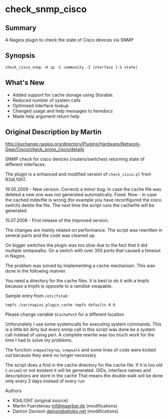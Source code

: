 check_snmp_cisco
================


Summary
-------

  A Nagios plugin to check the state of Cisco devices via SNMP


Synopsis
--------

  `check_cisco_snmp -H ip -C community -I interface [-S state]`


What's New
----------

  - Added support for cache storage using Storable.
  - Reduced number of system calls
  - Optimised interface lookup
  - Changed usage and help messages to heredocs
  - Made help argument return help


Original Description by Martin
------------------------------

http://exchange.nagios.org/directory/Plugins/Hardware/Network-Gear/Cisco/check_snmp_cisco/details

SNMP check for cisco devices (routers/switches) returning state of different
interfaces.

The plugin is a enhanced and modified version of `check_cisco.pl` from R3dL!GhT.

19.05.2009 - New version. Corrects a minor bug. In case the cache file was
deleted a new one was not generated automatically. Fixed. Now - in case the
cached indexfile is wrong (for example you have reconfigured the cisco switch)
delete the file. The next time the script runs the cachefile will be
generated.

15.07.2008 - First release of the improved version.

The changes are mainly related on performance. The script was rewritten in
several parts and the code was cleaned up.

On bigger switches the plugin was too slow due to the fact that it did
multiple snmpwalks. On a switch with over 350 ports that caused a timeout in
Nagios.

The problem was solved by implementing a cache mechanism. This was done in the
following manner.

You need a directory for the cache files. It is best to do it with a tmpfs
because a tmpfs is opposite to a ramdisk swapable.

Sample entry from `/etc/fstab`:

  `tmpfs /var/nagios_plugin_cache tmpfs defaults 0 0`

Please change variable `$CachePath` for a different location

Unforunately I use some systemcalls for executing system commands. This is a
little bit dirty but every snmp call in this script was done be a system call
instead of using perl. A complete rewrite was too much work for the time I had
to solve my problems.

The function `snmpwalkgrep`, `snmpwalk` and some lines of code were kicked out
because they were no longer necessary

The script does a find in the cache directory for the cache file. If it is too
old (`-mtime`) or not existent it will be generated. OIDs, interface names and
descriptions are store in the cache That means the double walk will be done
only every 2 days instead of every run


Authors

  - R3dL!GhT (original source)
  - Martin Fuerstenau <mf@maerber.de> (modifications)
  - Damon Davison <damon@allolex.net> (modifications)
